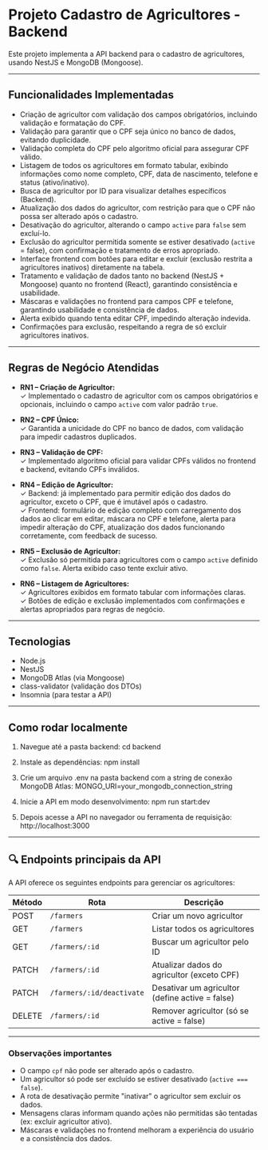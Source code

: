 # Projeto Cadastro de Agricultores - Backend

Este projeto implementa a API backend para o cadastro de agricultores, usando NestJS e MongoDB (Mongoose).

---

## Funcionalidades Implementadas

- Criação de agricultor com validação dos campos obrigatórios, incluindo validação e formatação do CPF.
- Validação para garantir que o CPF seja único no banco de dados, evitando duplicidade.
- Validação completa do CPF pelo algoritmo oficial para assegurar CPF válido.
- Listagem de todos os agricultores em formato tabular, exibindo informações como nome completo, CPF, data de nascimento, telefone e status (ativo/inativo).
- Busca de agricultor por ID para visualizar detalhes específicos (Backend).
- Atualização dos dados do agricultor, com restrição para que o CPF não possa ser alterado após o cadastro.
- Desativação do agricultor, alterando o campo `active` para `false` sem excluí-lo.
- Exclusão do agricultor permitida somente se estiver desativado (`active` = false), com confirmação e tratamento de erros apropriado.
- Interface frontend com botões para editar e excluir (exclusão restrita a agricultores inativos) diretamente na tabela.
- Tratamento e validação de dados tanto no backend (NestJS + Mongoose) quanto no frontend (React), garantindo consistência e usabilidade.
- Máscaras e validações no frontend para campos CPF e telefone, garantindo usabilidade e consistência de dados.
- Alerta exibido quando tenta editar CPF, impedindo alteração indevida.
- Confirmações para exclusão, respeitando a regra de só excluir agricultores inativos.

---

## Regras de Negócio Atendidas

- **RN1 – Criação de Agricultor:**  
  ✓ Implementado o cadastro de agricultor com os campos obrigatórios e opcionais, incluindo o campo `active` com valor padrão `true`.

- **RN2 – CPF Único:**  
  ✓ Garantida a unicidade do CPF no banco de dados, com validação para impedir cadastros duplicados.

- **RN3 – Validação de CPF:**  
  ✓ Implementado algoritmo oficial para validar CPFs válidos no frontend e backend, evitando CPFs inválidos.

- **RN4 – Edição de Agricultor:**  
  ✓ Backend: já implementado para permitir edição dos dados do agricultor, exceto o CPF, que é imutável após o cadastro.  
  ✓ Frontend: formulário de edição completo com carregamento dos dados ao clicar em editar, máscara no CPF e telefone, alerta para impedir alteração do CPF, atualização dos dados funcionando corretamente, com feedback de sucesso.

- **RN5 – Exclusão de Agricultor:**  
  ✓ Exclusão só permitida para agricultores com o campo `active` definido como `false`. Alerta exibido caso tente excluir ativo.

- **RN6 – Listagem de Agricultores:**  
  ✓ Agricultores exibidos em formato tabular com informações claras.  
  ✓ Botões de edição e exclusão implementados com confirmações e alertas apropriados para regras de negócio.
---

## Tecnologias

- Node.js
- NestJS
- MongoDB Atlas (via Mongoose)
- class-validator (validação dos DTOs)
- Insomnia (para testar a API)

---

## Como rodar localmente

1. Navegue até a pasta backend:
   cd backend

2. Instale as dependências:
   npm install

3. Crie um arquivo .env na pasta backend com a string de conexão MongoDB Atlas:
   MONGO_URI=your_mongodb_connection_string

4. Inicie a API em modo desenvolvimento:
   npm run start:dev

5. Depois acesse a API no navegador ou ferramenta de requisição:
   http://localhost:3000

---

## 🔍 Endpoints principais da API

A API oferece os seguintes endpoints para gerenciar os agricultores:

| Método | Rota                      | Descrição                                 |
|--------|---------------------------|-------------------------------------------|
| POST   | `/farmers`                | Criar um novo agricultor                  |
| GET    | `/farmers`                | Listar todos os agricultores              |
| GET    | `/farmers/:id`            | Buscar um agricultor pelo ID              |
| PATCH  | `/farmers/:id`            | Atualizar dados do agricultor (exceto CPF) |
| PATCH  | `/farmers/:id/deactivate` | Desativar um agricultor (define active = false) |
| DELETE | `/farmers/:id`            | Remover agricultor (só se active = false) |
---

### Observações importantes

- O campo `cpf` não pode ser alterado após o cadastro.
- Um agricultor só pode ser excluído se estiver desativado (`active === false`).
- A rota de desativação permite "inativar" o agricultor sem excluir os dados.
- Mensagens claras informam quando ações não permitidas são tentadas (ex: excluir agricultor ativo).
- Máscaras e validações no frontend melhoram a experiência do usuário e a consistência dos dados.
